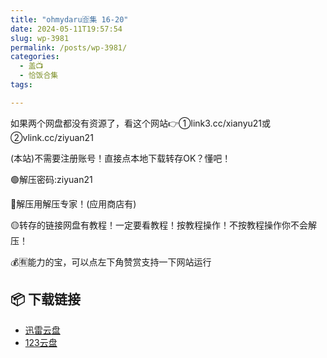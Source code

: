 ```yaml
---
title: "ohmydaru🈴集 16-20"
date: 2024-05-11T19:57:54
slug: wp-3981
permalink: /posts/wp-3981/
categories:
  - 盖📺
  - 恰饭合集
tags:

---
```


如果两个网盘都没有资源了，看这个网站👉①link3.cc/xianyu21或②vlink.cc/ziyuan21

(本站)不需要注册账号！直接点本地下载转存OK？懂吧！

🟢解压密码:ziyuan21

🔵解压用解压专家！(应用商店有)

🟡转存的链接网盘有教程！一定要看教程！按教程操作！不按教程操作你不会解压！

💰🈶能力的宝，可以点左下角赞赏支持一下网站运行

## 📦 下载链接
- [迅雷云盘](https://blziyuan21.com/pay-download/3981?key=2b28a6b5fa&down_id=0)
- [123云盘](https://blziyuan21.com/pay-download/3981?key=2b28a6b5fa&down_id=1)

